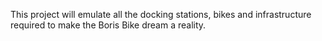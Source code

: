 This project will emulate all the docking stations, bikes and infrastructure required to make the Boris Bike dream a reality.